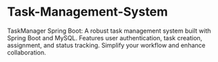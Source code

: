 # Task-Management-System
TaskManager Spring Boot: A robust task management system built with Spring Boot and MySQL. Features user authentication, task creation, assignment, and status tracking. Simplify your workflow and enhance collaboration.
